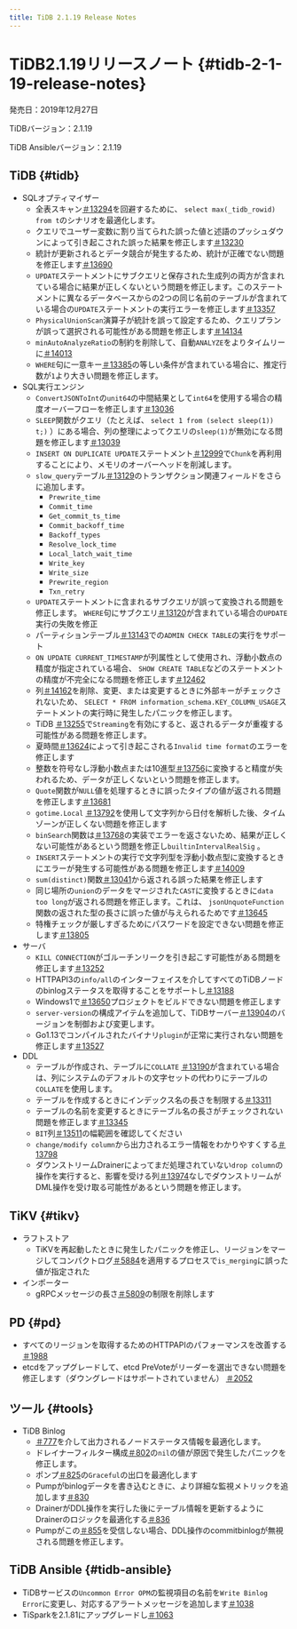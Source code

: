 ```yaml
---
title: TiDB 2.1.19 Release Notes
---
```


# TiDB2.1.19リリースノート {#tidb-2-1-19-release-notes}

発売日：2019年12月27日

TiDBバージョン：2.1.19

TiDB Ansibleバージョン：2.1.19

## TiDB {#tidb}

-   SQLオプティマイザー
    -   全表スキャン[＃13294](https://github.com/pingcap/tidb/pull/13294)を回避するために、 `select max(_tidb_rowid) from t`のシナリオを最適化します。
    -   クエリでユーザー変数に割り当てられた誤った値と述語のプッシュダウンによって引き起こされた誤った結果を修正します[＃13230](https://github.com/pingcap/tidb/pull/13230)
    -   統計が更新されるとデータ競合が発生するため、統計が正確でない問題を修正します[＃13690](https://github.com/pingcap/tidb/pull/13690)
    -   `UPDATE`ステートメントにサブクエリと保存された生成列の両方が含まれている場合に結果が正しくないという問題を修正します。このステートメントに異なるデータベースからの2つの同じ名前のテーブルが含まれている場合の`UPDATE`ステートメントの実行エラーを修正します[＃13357](https://github.com/pingcap/tidb/pull/13357)
    -   `PhysicalUnionScan`演算子が統計を誤って設定するため、クエリプランが誤って選択される可能性がある問題を修正します[＃14134](https://github.com/pingcap/tidb/pull/14134)
    -   `minAutoAnalyzeRatio`の制約を削除して、自動`ANALYZE`をよりタイムリーに[＃14013](https://github.com/pingcap/tidb/pull/14013)
    -   `WHERE`句に一意キー[＃13385](https://github.com/pingcap/tidb/pull/13385)の等しい条件が含まれている場合に、推定行数が`1`より大きい問題を修正します。
-   SQL実行エンジン
    -   `ConvertJSONToInt`の`unit64`の中間結果として`int64`を使用する場合の精度オーバーフローを修正します[＃13036](https://github.com/pingcap/tidb/pull/13036)
    -   `SLEEP`関数がクエリ（たとえば、 `select 1 from (select sleep(1)) t;)` ）にある場合、列の整理によってクエリの`sleep(1)`が無効になる問題を修正します[＃13039](https://github.com/pingcap/tidb/pull/13039)
    -   `INSERT ON DUPLICATE UPDATE`ステートメント[＃12999](https://github.com/pingcap/tidb/pull/12999)で`Chunk`を再利用することにより、メモリのオーバーヘッドを削減します。
    -   `slow_query`テーブル[＃13129](https://github.com/pingcap/tidb/pull/13129)のトランザクション関連フィールドをさらに追加します。
        -   `Prewrite_time`
        -   `Commit_time`
        -   `Get_commit_ts_time`
        -   `Commit_backoff_time`
        -   `Backoff_types`
        -   `Resolve_lock_time`
        -   `Local_latch_wait_time`
        -   `Write_key`
        -   `Write_size`
        -   `Prewrite_region`
        -   `Txn_retry`
    -   `UPDATE`ステートメントに含まれるサブクエリが誤って変換される問題を修正します。 `WHERE`句にサブクエリ[＃13120](https://github.com/pingcap/tidb/pull/13120)が含まれている場合の`UPDATE`実行の失敗を修正
    -   パーティションテーブル[＃13143](https://github.com/pingcap/tidb/pull/13143)での`ADMIN CHECK TABLE`の実行をサポート
    -   `ON UPDATE CURRENT_TIMESTAMP`が列属性として使用され、浮動小数点の精度が指定されている場合、 `SHOW CREATE TABLE`などのステートメントの精度が不完全になる問題を修正します[＃12462](https://github.com/pingcap/tidb/pull/12462)
    -   列[＃14162](https://github.com/pingcap/tidb/pull/14162)を削除、変更、または変更するときに外部キーがチェックされないため、 `SELECT * FROM information_schema.KEY_COLUMN_USAGE`ステートメントの実行時に発生したパニックを修正します。
    -   TiDB [＃13255](https://github.com/pingcap/tidb/pull/13255)で`Streaming`を有効にすると、返されるデータが重複する可能性がある問題を修正します。
    -   夏時間[＃13624](https://github.com/pingcap/tidb/pull/13624)によって引き起こされる`Invalid time format`のエラーを修正します
    -   整数を符号なし浮動小数点または10進型[＃13756](https://github.com/pingcap/tidb/pull/13756)に変換すると精度が失われるため、データが正しくないという問題を修正します。
    -   `Quote`関数が`NULL`値を処理するときに誤ったタイプの値が返される問題を修正します[＃13681](https://github.com/pingcap/tidb/pull/13681)
    -   `gotime.Local` [＃13792](https://github.com/pingcap/tidb/pull/13792)を使用して文字列から日付を解析した後、タイムゾーンが正しくない問題を修正します
    -   `binSearch`関数は[＃13768](https://github.com/pingcap/tidb/pull/13768)の実装でエラーを返さないため、結果が正しくない可能性があるという問題を修正し`builtinIntervalRealSig` 。
    -   `INSERT`ステートメントの実行で文字列型を浮動小数点型に変換するときにエラーが発生する可能性がある問題を修正します[＃14009](https://github.com/pingcap/tidb/pull/14009)
    -   `sum(distinct)`関数[＃13041](https://github.com/pingcap/tidb/pull/13041)から返される誤った結果を修正します
    -   同じ場所の`union`のデータをマージされた`CAST`に変換するときに`data too long`が返される問題を修正します。これは、 `jsonUnquoteFunction`関数の返された型の長さに誤った値が与えられるためです[＃13645](https://github.com/pingcap/tidb/pull/13645)
    -   特権チェックが厳しすぎるためにパスワードを設定できない問題を修正します[＃13805](https://github.com/pingcap/tidb/pull/13805)
-   サーバ
    -   `KILL CONNECTION`がゴルーチンリークを引き起こす可能性がある問題を修正します[＃13252](https://github.com/pingcap/tidb/pull/13252)
    -   HTTPAPI3の`info/all`のインターフェイスを介してすべてのTiDBノードのbinlogステータスを取得することをサポートし[＃13188](https://github.com/pingcap/tidb/pull/13188)
    -   Windows1で[＃13650](https://github.com/pingcap/tidb/pull/13650)プロジェクトをビルドできない問題を修正します
    -   `server-version`の構成アイテムを追加して、TiDBサーバー[＃13904](https://github.com/pingcap/tidb/pull/13904)のバージョンを制御および変更します。
    -   Go1.13でコンパイルされたバイナリ`plugin`が正常に実行されない問題を修正します[＃13527](https://github.com/pingcap/tidb/pull/13527)
-   DDL
    -   テーブルが作成され、テーブルに`COLLATE` [＃13190](https://github.com/pingcap/tidb/pull/13190)が含まれている場合は、列にシステムのデフォルトの文字セットの代わりにテーブルの`COLLATE`を使用します。
    -   テーブルを作成するときにインデックス名の長さを制限する[＃13311](https://github.com/pingcap/tidb/pull/13311)
    -   テーブルの名前を変更するときにテーブル名の長さがチェックされない問題を修正します[＃13345](https://github.com/pingcap/tidb/pull/13345)
    -   `BIT`列[＃13511](https://github.com/pingcap/tidb/pull/13511)の幅範囲を確認してください
    -   `change/modify column`から出力されるエラー情報をわかりやすくする[＃13798](https://github.com/pingcap/tidb/pull/13798)
    -   ダウンストリームDrainerによってまだ処理されていない`drop column`の操作を実行すると、影響を受ける列[＃13974](https://github.com/pingcap/tidb/pull/13974)なしでダウンストリームがDML操作を受け取る可能性があるという問題を修正します。

## TiKV {#tikv}

-   ラフトストア
    -   TiKVを再起動したときに発生したパニックを修正し、リージョンをマージしてコンパクトログ[＃5884](https://github.com/tikv/tikv/pull/5884)を適用するプロセスで`is_merging`に誤った値が指定された
-   インポーター
    -   gRPCメッセージの長さ[＃5809](https://github.com/tikv/tikv/pull/5809)の制限を削除します

## PD {#pd}

-   すべてのリージョンを取得するためのHTTPAPIのパフォーマンスを改善する[＃1988](https://github.com/pingcap/pd/pull/1988)
-   etcdをアップグレードして、etcd PreVoteがリーダーを選出できない問題を修正します（ダウングレードはサポートされていません） [＃2052](https://github.com/pingcap/pd/pull/2052)

## ツール {#tools}

-   TiDB Binlog
    -   [＃777](https://github.com/pingcap/tidb-binlog/pull/777)を介して出力されるノードステータス情報を最適化します。
    -   ドレイナーフィルター構成[＃802](https://github.com/pingcap/tidb-binlog/pull/802)の`nil`の値が原因で発生したパニックを修正します。
    -   ポンプ[＃825](https://github.com/pingcap/tidb-binlog/pull/825)の`Graceful`の出口を最適化します
    -   Pumpがbinlogデータを書き込むときに、より詳細な監視メトリックを追加します[＃830](https://github.com/pingcap/tidb-binlog/pull/830)
    -   DrainerがDDL操作を実行した後にテーブル情報を更新するようにDrainerのロジックを最適化する[＃836](https://github.com/pingcap/tidb-binlog/pull/836)
    -   Pumpがこの[＃855](https://github.com/pingcap/tidb-binlog/pull/855)を受信しない場合、DDL操作のcommitbinlogが無視される問題を修正します。

## TiDB Ansible {#tidb-ansible}

-   TiDBサービスの`Uncommon Error OPM`の監視項目の名前を`Write Binlog Error`に変更し、対応するアラートメッセージを追加します[＃1038](https://github.com/pingcap/tidb-ansible/pull/1038)
-   TiSparkを2.1.81にアップグレードし[＃1063](https://github.com/pingcap/tidb-ansible/pull/1063)
